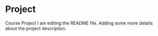 # Project
Course Project
I am editing the README file. Adding some more details about the project description.


